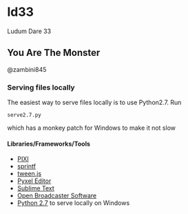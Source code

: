 # ld33
Ludum Dare 33

## You Are The Monster ##

@zambini845

### Serving files locally ###
The easiest way to serve files locally is to use Python2.7. Run

    serve2.7.py

which has a monkey patch for Windows to make it not slow

#### Libraries/Frameworks/Tools ####
* [PIXI][1]
* [sprintf][2]
* [tween.js][7]
* [Pyxel Editor][3]
* [Sublime Text][4]
* [Open Broadcaster Software][5]
* [Python 2.7][6] to serve locally on Windows


[1]: http://www.pixijs.com/
[2]: https://github.com/alexei/sprintf.js
[3]: http://pyxeledit.com/
[4]: http://www.sublimetext.com/
[5]: https://obsproject.com/
[6]: http://python.org
[7]: https://github.com/tweenjs/tween.js
